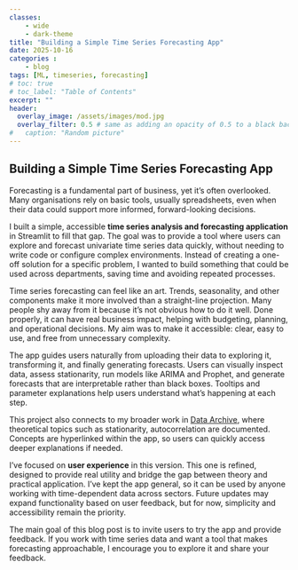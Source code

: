 ```yaml
---
classes: 
    - wide
    - dark-theme
title: "Building a Simple Time Series Forecasting App"
date: 2025-10-16
categories :
    - blog
tags: [ML, timeseries, forecasting]
# toc: true
# toc_label: "Table of Contents"
excerpt: ""
header:
  overlay_image: /assets/images/mod.jpg
  overlay_filter: 0.5 # same as adding an opacity of 0.5 to a black background
#   caption: "Random picture"
---
```



## Building a Simple Time Series Forecasting App

Forecasting is a fundamental part of business, yet it’s often overlooked. Many organisations rely on basic tools, usually spreadsheets, even when their data could support more informed, forward-looking decisions.

I built a simple, accessible **time series analysis and forecasting application** in Streamlit to fill that gap. The goal was to provide a tool where users can explore and forecast univariate time series data quickly, without needing to write code or configure complex environments. Instead of creating a one-off solution for a specific problem, I wanted to build something that could be used across departments, saving time and avoiding repeated processes.

Time series forecasting can feel like an art. Trends, seasonality, and other components make it more involved than a straight-line projection. Many people shy away from it because it’s not obvious how to do it well. Done properly, it can have real business impact, helping with budgeting, planning, and operational decisions. My aim was to make it accessible: clear, easy to use, and free from unnecessary complexity.

The app guides users naturally from uploading their data to exploring it, transforming it, and finally generating forecasts. Users can visually inspect data, assess stationarity, run models like ARIMA and Prophet, and generate forecasts that are interpretable rather than black boxes. Tooltips and parameter explanations help users understand what’s happening at each step.

This project also connects to my broader work in [Data Archive](https://rhyslwells.github.io/Data-Archive/), where theoretical topics such as stationarity, autocorrelation are documented. Concepts are hyperlinked within the app, so users can quickly access deeper explanations if needed.

I’ve focused on **user experience** in this version. This one is refined, designed to provide real utility and bridge the gap between theory and practical application. I’ve kept the app general, so it can be used by anyone working with time-dependent data across sectors. Future updates may expand functionality based on user feedback, but for now, simplicity and accessibility remain the priority.

The main goal of this blog post is to invite users to try the app and provide feedback. If you work with time series data and want a tool that makes forecasting approachable, I encourage you to explore it and share your feedback.